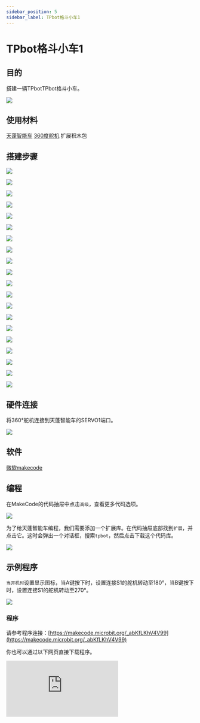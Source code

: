 ```yaml
---
sidebar_position: 5
sidebar_label: TPbot格斗小车1
---
```


# TPbot格斗小车1

## 目的

搭建一辆TPbotTPbot格斗小车。


![](./images/tpbot-brick-expansion-case-05-01.png)

## 使用材料


[天蓬智能车](https://www.elecfreaks.com/tpbot.html)
[360度舵机](https://www.elecfreaks.com/geekservo-2kg-360-degrees-compatible-with-lego.html)
扩展积木包



## 搭建步骤

![](./images/tpbot-brick-expansion-step-05-01.png)

![](./images/tpbot-brick-expansion-step-05-02.png)

![](./images/tpbot-brick-expansion-step-05-03.png)

![](./images/tpbot-brick-expansion-step-05-04.png)

![](./images/tpbot-brick-expansion-step-05-05.png)

![](./images/tpbot-brick-expansion-step-05-06.png)

![](./images/tpbot-brick-expansion-step-05-07.png)

![](./images/tpbot-brick-expansion-step-05-08.png)

![](./images/tpbot-brick-expansion-step-05-09.png)

![](./images/tpbot-brick-expansion-step-05-10.png)

![](./images/tpbot-brick-expansion-step-05-11.png)

![](./images/tpbot-brick-expansion-step-05-12.png)

![](./images/tpbot-brick-expansion-step-05-13.png)

![](./images/tpbot-brick-expansion-step-05-14.png)

![](./images/tpbot-brick-expansion-step-05-15.png)

![](./images/tpbot-brick-expansion-step-05-16.png)

![](./images/tpbot-brick-expansion-step-05-17.png)

![](./images/tpbot-brick-expansion-step-05-18.png)

![](./images/tpbot-brick-expansion-step-05-19.png)

![](./images/tpbot-brick-expansion-step-05-20.png)


## 硬件连接

将360°舵机连接到天蓬智能车的SERVO1端口。

![](./images/tpbot-brick-expansion-case-01-02.png)


## 软件

[微软makecode](https://makecode.microbit.org/#)


## 编程



在MakeCode的代码抽屉中点击`高级`，查看更多代码选项。

![](./images/tpbot-brick-expansion-case-01-03.png)

为了给天蓬智能车编程，我们需要添加一个扩展库。在代码抽屉底部找到`扩展`，并点击它。这时会弹出一个对话框，搜索`tpbot`，然后点击下载这个代码库。

![](./images/tpbot-brick-expansion-case-01-04.png)


## 示例程序

`当开机时`设置显示图标，当A键按下时，设置连接S1的舵机转动至180°，当B键按下时，设置连接S1的舵机转动至270°。

![](./images/tpbot-brick-expansion-case-04-05.png)


### 程序

请参考程序连接：[https://makecode.microbit.org/_abKfLKhV4V99](https://makecode.microbit.org/_abKfLKhV4V99)

你也可以通过以下网页直接下载程序。

<div
    style={{
        position: 'relative',
        paddingBottom: '60%',
        overflow: 'hidden',
    }}
>
    <iframe
        src="https://makecode.microbit.org/_abKfLKhV4V99"
        frameborder="0"
        sandbox="allow-popups allow-forms allow-scripts allow-same-origin"
        style={{
            position: 'absolute',
            width: '100%',
            height: '100%',
        }}
    />
</div>

## 结论


当A键按下时，放下推杆，当B键按下时，收起推杆。
